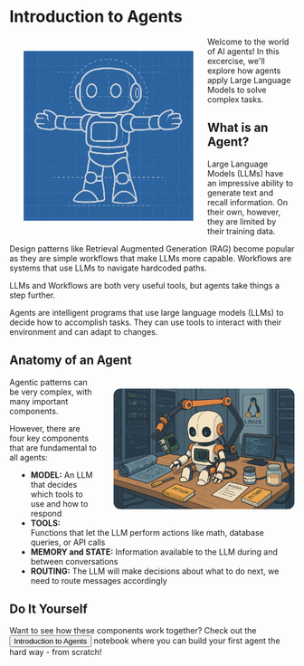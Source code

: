 # Introduction to Agents

<img src="_static/robots/blueprint.png" alt="VSS Robot Character" style="float:left; max-width:300px;margin:25px;" />

Welcome to the world of AI agents! In this excercise, we'll explore how agents apply Large Language Models to solve complex tasks.

<!-- fold:break -->

## What is an Agent?

Large Language Models (LLMs) have an impressive ability to generate text and recall information. On their own, however, they are limited by their training data.

Design patterns like Retrieval Augmented Generation (RAG) become popular as they are simple workflows that make LLMs more capable. Workflows are systems that use LLMs to navigate hardcoded paths. 

LLMs and Workflows are both very useful tools, but agents take things a step further.

Agents are intelligent programs that use large language models (LLMs) to decide how to accomplish tasks. They can use tools to interact with their environment and can adapt to changes.

<!-- fold:break -->

## Anatomy of an Agent

<img src="_static/robots/assembly.png" alt="Agent Blueprint" style="float:right; max-width:320px; margin:20px 0 20px 30px; border-radius:12px; box-shadow:0 2px 8px £ccc;" />

Agentic patterns can be very complex, with many important components.

However, there are four key components that are fundamental to all agents:

<ul style="margin-left:1em;">
  <li><b>MODEL:</b> An LLM that decides which tools to use and how to respond</li>
  <li><b>TOOLS:</b> Functions that let the LLM perform actions like math, database queries, or API calls</li>
  <li><b>MEMORY and STATE:</b> Information available to the LLM during and between conversations</li>
  <li><b>ROUTING:</b> The LLM will make decisions about what to do next, we need to route messages accordingly</li>
</ul>

<!-- fold:break -->

## Do It Yourself

Want to see how these components work together? 
Check out the 
<button onclick="openOrCreateFileInJupyterLab('code/intro_to_agents.ipynb');"><i class="fa-solid fa-flask"></i> Introduction to Agents</button>
notebook where you can build your first agent the hard way - from scratch!



